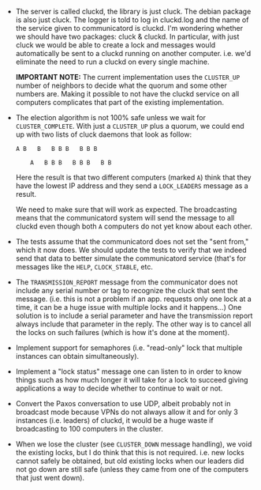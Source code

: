 
* The server is called cluckd, the library is just cluck. The debian package
  is also just cluck. The logger is told to log in cluckd.log and the name
  of the service given to communicatord is cluckd. I'm wondering whether we
  should have two packages: cluck & cluckd. In particular, with just cluck
  we would be able to create a lock and messages would automatically be sent
  to a cluckd running on another computer. i.e. we'd eliminate the need to
  run a cluckd on every single machine.

  **IMPORTANT NOTE:** The current implementation uses the `CLUSTER_UP`
                      number of neighbors to decide what the quorum and
		      some other numbers are. Making it possible to not
		      have the cluckd service on all computers complicates
		      that part of the existing implementation.

* The election algorithm is not 100% safe unless we wait for `CLUSTER_COMPLETE`.
  With just a `CLUSTER_UP` plus a quorum, we could end up with two lists of
  cluck daemons that look as follow:

      A B   B   B B B   B B B

          A   B B B   B B B   B B

  Here the result is that two different computers (marked `A`) think that
  they have the lowest IP address and they send a `LOCK_LEADERS` message
  as a result.

  We need to make sure that will work as expected. The broadcasting means
  that the communicatord system will send the message to all cluckd even
  though both `A` computers do not yet know about each other.

* The tests assume that the communicatord does not set the "sent from,"
  which it now does. We should update the tests to verify that we indeed
  send that data to better simulate the communicatord service (that's for
  messages like the `HELP`, `CLOCK_STABLE`, etc.

* The `TRANSMISSION_REPORT` message from the communicator does not include
  any serial number or tag to recognize the cluck that sent the message.
  (i.e. this is not a problem if an app. requests only one lock at a time,
  it can be a huge issue with multiple locks and it happens...) One solution
  is to include a serial parameter and have the transmission report always
  include that parameter in the reply. The other way is to cancel all the
  locks on such failures (which is how it's done at the moment).

* Implement support for semaphores (i.e. "read-only" lock that multiple
  instances can obtain simultaneously).

* Implement a "lock status" message one can listen to in order to know
  things such as how much longer it will take for a lock to succeed
  giving applications a way to decide whether to continue to wait or not.

* Convert the Paxos conversation to use UDP, albeit probably not in
  broadcast mode because VPNs do not always allow it and for only
  3 instances (i.e. leaders) of cluckd, it would be a huge waste if
  broadcasting to 100 computers in the cluster.

* When we lose the cluster (see `CLUSTER_DOWN` message handling), we void
  the existing locks, but I do think that this is not required. i.e. new
  locks cannot safely be obtained, but old existing locks when our leaders
  did not go down are still safe (unless they came from one of the computers
  that just went down).

